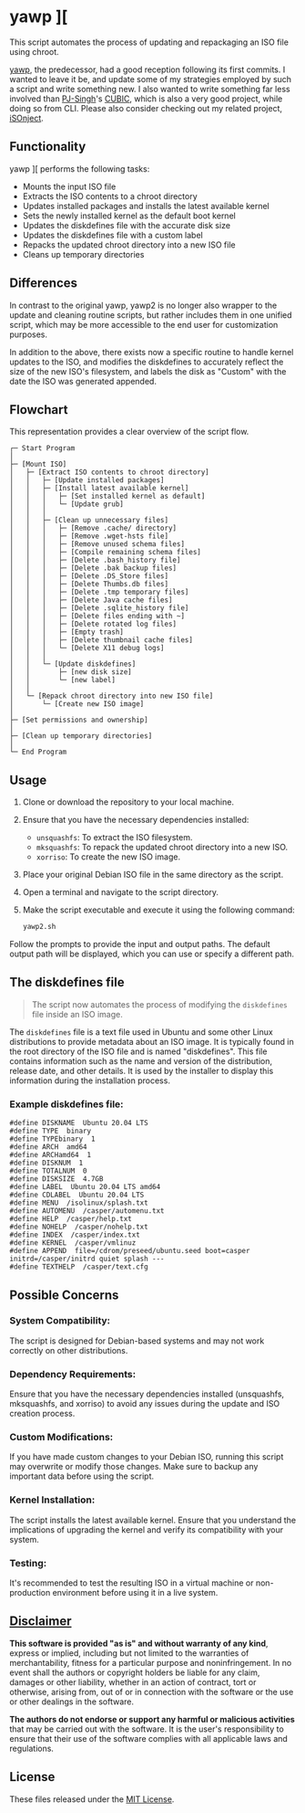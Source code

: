 # yawp ][
This script automates the process of updating and repackaging an ISO file using chroot.

[yawp](https://github.com/apple-fritter/yawp), the predecessor, had a good reception following its first commits. I wanted to leave it be, and update some of my strategies employed by such a script and write something new. I also wanted to write something far less involved than [PJ-Singh](https://github.com/PJ-Singh-001)'s [CUBIC](https://github.com/PJ-Singh-001/Cubic), which is also a very good project, while doing so from CLI. Please also consider checking out my related project, [iSOnject](https://github.com/apple-fritter/iSOnject).

## Functionality
yawp ][ performs the following tasks:
- Mounts the input ISO file
- Extracts the ISO contents to a chroot directory
- Updates installed packages and installs the latest available kernel
- Sets the newly installed kernel as the default boot kernel
- Updates the diskdefines file with the accurate disk size
- Updates the diskdefines file with a custom label
- Repacks the updated chroot directory into a new ISO file
- Cleans up temporary directories

## Differences
In contrast to the original yawp, yawp2 is no longer also wrapper to the update and cleaning routine scripts, but rather includes them in one unified script, which may be more accessible to the end user for customization purposes.

In addition to the above, there exists now a specific routine to handle kernel updates to the ISO, and modifies the diskdefines to accurately reflect the size of the new ISO's filesystem, and labels the disk as "Custom" with the date the ISO was generated appended.

## Flowchart
This representation provides a clear overview of the script flow.
```
┌─ Start Program
│
├─ [Mount ISO]
│   ├─ [Extract ISO contents to chroot directory]
│   │   ├─ [Update installed packages]
│   │   ├─ [Install latest available kernel]
│   │   │   ├─ [Set installed kernel as default]
│   │   │   └─ [Update grub]
│   │   │
│   │   ├─ [Clean up unnecessary files]
│   │   │   ├─ [Remove .cache/ directory]
│   │   │   ├─ [Remove .wget-hsts file]
│   │   │   ├─ [Remove unused schema files]
│   │   │   ├─ [Compile remaining schema files]
│   │   │   ├─ [Delete .bash_history file]
│   │   │   ├─ [Delete .bak backup files]
│   │   │   ├─ [Delete .DS_Store files]
│   │   │   ├─ [Delete Thumbs.db files]
│   │   │   ├─ [Delete .tmp temporary files]
│   │   │   ├─ [Delete Java cache files]
│   │   │   ├─ [Delete .sqlite_history file]
│   │   │   ├─ [Delete files ending with ~]
│   │   │   ├─ [Delete rotated log files]
│   │   │   ├─ [Empty trash]
│   │   │   ├─ [Delete thumbnail cache files]
│   │   │   └─ [Delete X11 debug logs]
│   │   │
│   │   └─ [Update diskdefines]
│   │       ├─ [new disk size]
│   │       └─ [new label]
│   │
│   └─ [Repack chroot directory into new ISO file]
│       └─ [Create new ISO image]
│
├─ [Set permissions and ownership]
│
├─ [Clean up temporary directories]
│
└─ End Program
```
## Usage

1. Clone or download the repository to your local machine.

2. Ensure that you have the necessary dependencies installed:
   - `unsquashfs`: To extract the ISO filesystem.
   - `mksquashfs`: To repack the updated chroot directory into a new ISO.
   - `xorriso`: To create the new ISO image.

3. Place your original Debian ISO file in the same directory as the script.

4. Open a terminal and navigate to the script directory.

5. Make the script executable and execute it using the following command:
   ```bash
   yawp2.sh
   ```
Follow the prompts to provide the input and output paths. The default output path will be displayed, which you can use or specify a different path.

## The diskdefines file
> The script now automates the process of modifying the `diskdefines` file inside an ISO image.

The `diskdefines` file is a text file used in Ubuntu and some other Linux distributions to provide metadata about an ISO image. It is typically found in the root directory of the ISO file and is named "diskdefines". This file contains information such as the name and version of the distribution, release date, and other details. It is used by the installer to display this information during the installation process.

### Example diskdefines file:

```
#define DISKNAME  Ubuntu 20.04 LTS
#define TYPE  binary
#define TYPEbinary  1
#define ARCH  amd64
#define ARCHamd64  1
#define DISKNUM  1
#define TOTALNUM  0
#define DISKSIZE  4.7GB
#define LABEL  Ubuntu 20.04 LTS amd64
#define CDLABEL  Ubuntu 20.04 LTS
#define MENU  /isolinux/splash.txt
#define AUTOMENU  /casper/automenu.txt
#define HELP  /casper/help.txt
#define NOHELP  /casper/nohelp.txt
#define INDEX  /casper/index.txt
#define KERNEL  /casper/vmlinuz
#define APPEND  file=/cdrom/preseed/ubuntu.seed boot=casper initrd=/casper/initrd quiet splash ---
#define TEXTHELP  /casper/text.cfg
```

## Possible Concerns
### System Compatibility:
The script is designed for Debian-based systems and may not work correctly on other distributions.
### Dependency Requirements:
Ensure that you have the necessary dependencies installed (unsquashfs, mksquashfs, and xorriso) to avoid any issues during the update and ISO creation process.
### Custom Modifications:
If you have made custom changes to your Debian ISO, running this script may overwrite or modify those changes. Make sure to backup any important data before using the script.
### Kernel Installation:
The script installs the latest available kernel. Ensure that you understand the implications of upgrading the kernel and verify its compatibility with your system.
### Testing:
It's recommended to test the resulting ISO in a virtual machine or non-production environment before using it in a live system.

## [Disclaimer](DISCLAIMER)
**This software is provided "as is" and without warranty of any kind**, express or implied, including but not limited to the warranties of merchantability, fitness for a particular purpose and noninfringement. In no event shall the authors or copyright holders be liable for any claim, damages or other liability, whether in an action of contract, tort or otherwise, arising from, out of or in connection with the software or the use or other dealings in the software.

**The authors do not endorse or support any harmful or malicious activities** that may be carried out with the software. It is the user's responsibility to ensure that their use of the software complies with all applicable laws and regulations.

## License

These files released under the [MIT License](LICENSE).
